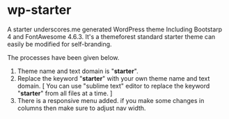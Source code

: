 # wp-starter
A starter underscores.me generated WordPress theme Including Bootstarp 4 and FontAwesome 4.6.3.
It's a themeforest standard starter theme can easily be modified for self-branding.

The processes have been given below.


1. Theme name and text domain is "<strong>starter</strong>". 
2. Replace the keyword "<strong>starter</strong>" with your own theme name and text domain. [ You can use "sublime text" editor to replace the keyword "<strong>starter</strong>" from all files at a time. ]
3. There is a responsive menu added. if you make some changes in columns then make sure to adjust nav width.
